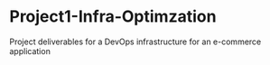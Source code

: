 # Project1-Infra-Optimzation
Project deliverables for a DevOps infrastructure for an e-commerce application
